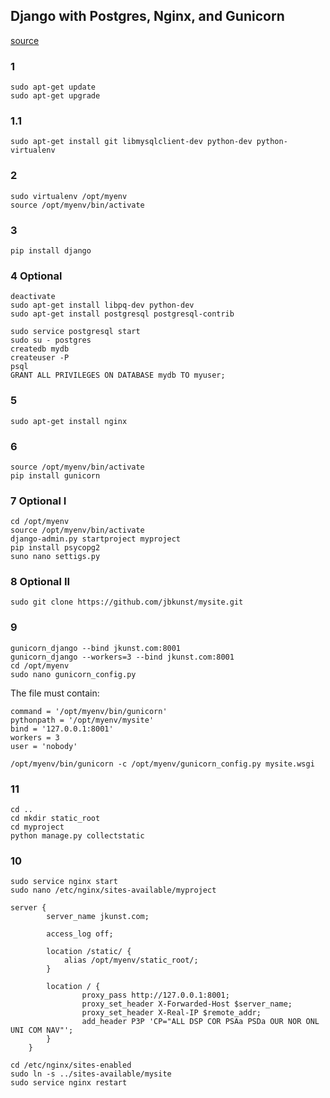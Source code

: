 ## Django with Postgres, Nginx, and Gunicorn

[source](https://www.digitalocean.com/community/articles/how-to-install-and-configure-django-with-postgres-nginx-and-gunicorn)

### 1

```
sudo apt-get update
sudo apt-get upgrade
```

### 1.1

```
sudo apt-get install git libmysqlclient-dev python-dev python-virtualenv
```


### 2

```
sudo virtualenv /opt/myenv
source /opt/myenv/bin/activate
```

### 3

```
pip install django
```

### 4 Optional

```
deactivate
sudo apt-get install libpq-dev python-dev
sudo apt-get install postgresql postgresql-contrib

sudo service postgresql start
sudo su - postgres
createdb mydb
createuser -P
psql
GRANT ALL PRIVILEGES ON DATABASE mydb TO myuser;
```

### 5

```
sudo apt-get install nginx
```

### 6

```
source /opt/myenv/bin/activate
pip install gunicorn
```

### 7 Optional I

```
cd /opt/myenv
source /opt/myenv/bin/activate
django-admin.py startproject myproject
pip install psycopg2
suno nano settigs.py
```

### 8 Optional II
```
sudo git clone https://github.com/jbkunst/mysite.git
```

### 9

```
gunicorn_django --bind jkunst.com:8001
gunicorn_django --workers=3 --bind jkunst.com:8001
cd /opt/myenv
sudo nano gunicorn_config.py
```

The file must contain:
```
command = '/opt/myenv/bin/gunicorn'
pythonpath = '/opt/myenv/mysite'
bind = '127.0.0.1:8001'
workers = 3
user = 'nobody'
```

```
/opt/myenv/bin/gunicorn -c /opt/myenv/gunicorn_config.py mysite.wsgi
```

### 11

```
cd ..
cd mkdir static_root
cd myproject
python manage.py collectstatic
```

### 10
```
sudo service nginx start
sudo nano /etc/nginx/sites-available/myproject
```

```
server {
        server_name jkunst.com;

        access_log off;

        location /static/ {
            alias /opt/myenv/static_root/;
        }

        location / {
                proxy_pass http://127.0.0.1:8001;
                proxy_set_header X-Forwarded-Host $server_name;
                proxy_set_header X-Real-IP $remote_addr;
                add_header P3P 'CP="ALL DSP COR PSAa PSDa OUR NOR ONL UNI COM NAV"';
        }
    }
```


```
cd /etc/nginx/sites-enabled
sudo ln -s ../sites-available/mysite
sudo service nginx restart
```
